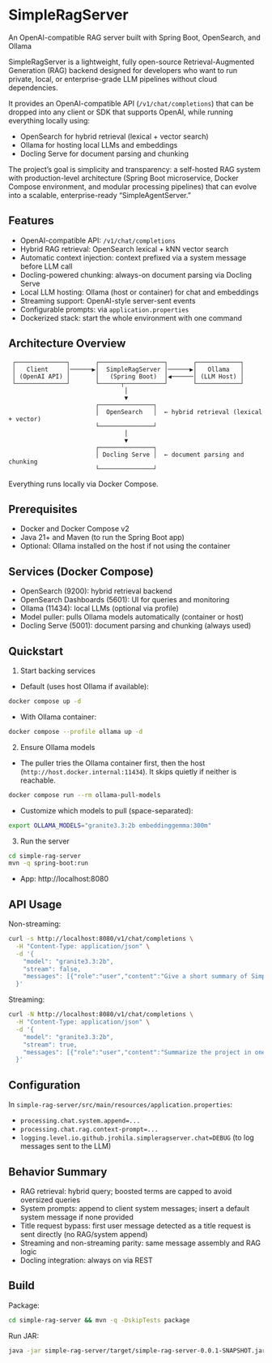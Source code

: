 # SimpleRagServer

An OpenAI-compatible RAG server built with Spring Boot, OpenSearch, and Ollama

SimpleRagServer is a lightweight, fully open-source Retrieval-Augmented Generation (RAG) backend designed for developers who want to run private, local, or enterprise-grade LLM pipelines without cloud dependencies.

It provides an OpenAI-compatible API (`/v1/chat/completions`) that can be dropped into any client or SDK that supports OpenAI, while running everything locally using:
- OpenSearch for hybrid retrieval (lexical + vector search)
- Ollama for hosting local LLMs and embeddings
- Docling Serve for document parsing and chunking

The project’s goal is simplicity and transparency: a self-hosted RAG system with production-level architecture (Spring Boot microservice, Docker Compose environment, and modular processing pipelines) that can evolve into a scalable, enterprise-ready “SimpleAgentServer.”

## Features
- OpenAI-compatible API: `/v1/chat/completions`
- Hybrid RAG retrieval: OpenSearch lexical + kNN vector search
- Automatic context injection: context prefixed via a system message before LLM call
- Docling-powered chunking: always-on document parsing via Docling Serve
- Local LLM hosting: Ollama (host or container) for chat and embeddings
- Streaming support: OpenAI-style server-sent events
- Configurable prompts: via `application.properties`
- Dockerized stack: start the whole environment with one command

## Architecture Overview
```
 ┌──────────────┐       ┌──────────────────┐       ┌────────────┐
 │   Client     │──────▶│  SimpleRagServer │──────▶│   Ollama   │
 │ (OpenAI API) │       │   (Spring Boot)  │◀──────│ (LLM Host) │
 └──────────────┘       └──────┬───────────┘       └────────────┘
                                │
                                ▼
                        ┌───────────────┐
                        │  OpenSearch   │  ← hybrid retrieval (lexical + vector)
                        └───────────────┘
                                │
                                ▼
                        ┌───────────────┐
                        │ Docling Serve │  ← document parsing and chunking
                        └───────────────┘
```

Everything runs locally via Docker Compose.

## Prerequisites
- Docker and Docker Compose v2
- Java 21+ and Maven (to run the Spring Boot app)
- Optional: Ollama installed on the host if not using the container

## Services (Docker Compose)
- OpenSearch (9200): hybrid retrieval backend
- OpenSearch Dashboards (5601): UI for queries and monitoring
- Ollama (11434): local LLMs (optional via profile)
- Model puller: pulls Ollama models automatically (container or host)
- Docling Serve (5001): document parsing and chunking (always used)

## Quickstart

1) Start backing services
- Default (uses host Ollama if available):
```bash
docker compose up -d
```
- With Ollama container:
```bash
docker compose --profile ollama up -d
```

2) Ensure Ollama models
- The puller tries the Ollama container first, then the host (`http://host.docker.internal:11434`). It skips quietly if neither is reachable.
```bash
docker compose run --rm ollama-pull-models
```
- Customize which models to pull (space-separated):
```bash
export OLLAMA_MODELS="granite3.3:2b embeddinggemma:300m"
```

3) Run the server
```bash
cd simple-rag-server
mvn -q spring-boot:run
```
- App: http://localhost:8080

## API Usage

Non-streaming:
```bash
curl -s http://localhost:8080/v1/chat/completions \
  -H "Content-Type: application/json" \
  -d '{
    "model": "granite3.3:2b",
    "stream": false,
    "messages": [{"role":"user","content":"Give a short summary of SimpleRagServer."}]
  }'
```

Streaming:
```bash
curl -N http://localhost:8080/v1/chat/completions \
  -H "Content-Type: application/json" \
  -d '{
    "model": "granite3.3:2b",
    "stream": true,
    "messages": [{"role":"user","content":"Summarize the project in one paragraph."}]
  }'
```

## Configuration

In `simple-rag-server/src/main/resources/application.properties`:
- `processing.chat.system.append=...`
- `processing.chat.rag.context-prompt=...`
- `logging.level.io.github.jrohila.simpleragserver.chat=DEBUG` (to log messages sent to the LLM)

## Behavior Summary
- RAG retrieval: hybrid query; boosted terms are capped to avoid oversized queries
- System prompts: append to client system messages; insert a default system message if none provided
- Title request bypass: first user message detected as a title request is sent directly (no RAG/system append)
- Streaming and non-streaming parity: same message assembly and RAG logic
- Docling integration: always on via REST

## Build

Package:
```bash
cd simple-rag-server && mvn -q -DskipTests package
```

Run JAR:
```bash
java -jar simple-rag-server/target/simple-rag-server-0.0.1-SNAPSHOT.jar
```